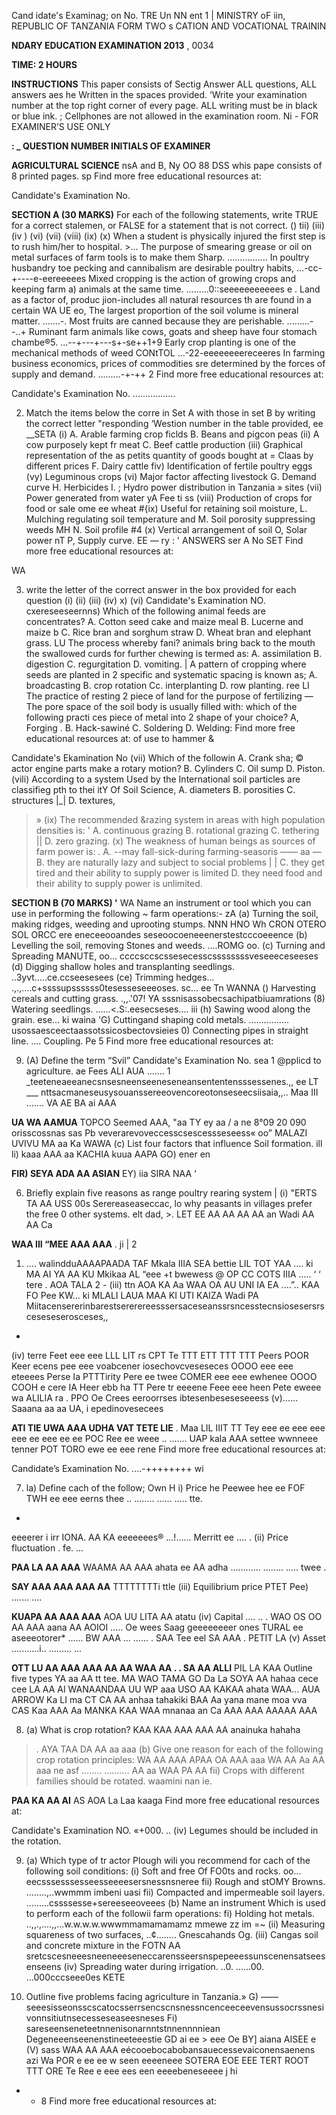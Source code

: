Cand idate's Examinag;
on No.
TRE Un NN ent
1
| MINISTRY oF iin, REPUBLIC OF TANZANIA
FORM TWO s CATION AND VOCATIONAL TRAININ

**NDARY EDUCATION EXAMINATION 2013**
,
0034

**TIME: 2 HOURS**

**INSTRUCTIONS**
This paper consists of Sectig
Answer ALL questions,
ALL answers aes he Written in the spaces provided.
‘Write your examination number at the top right corner of every page.
ALL writing must be in black or blue ink. ;
Cellphones are not allowed in the examination room.
Ni - FOR EXAMINER’S USE ONLY

**: _ QUESTION NUMBER INITIALS OF EXAMINER**

**AGRICULTURAL SCIENCE**
nsA and B,
Ny OO 88 DSS
whis pape consists of 8 printed pages.
sp
Find more free educational resources at:

Candidate's Examination No.

**SECTION A (30 MARKS)**
For each of the following statements, write TRUE for a correct stalemen,
or FALSE for a statement that is not correct.
()
tii)
(iii)
(iv
)
(vi)
(vii)
(viii)
(ix)
(x)
When a student is physically injured the first step is to rush him/her to hospital. >...
The purpose of smearing grease or oil on metal surfaces of farm tools is to make them Sharp. ................
In poultry husbandry toe pecking and cannibalism are desirable poultry habits, ...-cc-+----e-eereeeees
Mixed cropping is the action of growing crops and keeping farm a)
animals at the same time. .........0::seeeeeeeeeees e .
Land as a factor of, produc jion-includes all natural resources th are found in a certain WA UE eo,
The largest proportion of the soil volume is mineral matter. .......-.
Most fruits are canned because they are perishable. .........--..+
Ruminant farm animals like cows, goats and sheep have four stomach chambe®5. ...--+---+---s+-se++1+9
Early crop planting is one of the mechanical methods of weed
CONtTOL ...-22-eeeeeeeereceeres
In farming business economics, prices of commodities sre determined by the forces of supply and demand. .........-+-++
2
Find more free educational resources at:

Candidate's Examination No. .................

2. Match the items below the corre in Set A with those in set B by writing the correct letter
"responding ‘Westion number in the table provided,
ee
__SETA
(i)
A. Arable farming crop ficlds B. Beans and pigcon peas
(ii) A cow purposely kept fr meat C. Beef cattle production
(iii) Graphical representation of the as petits quantity of goods bought at = Claas by different prices F. Dairy cattle fiv) Identification of fertile poultry eggs
(vy) Leguminous crops
(vi) Major factor affecting livestock
G. Demand curve
H. Herbicides
I.
; Hydro power distribution in Tanzania » sites
(vii) Power generated from water yA Fee ti ss
(viii) Production of crops for food or sale ome ee wheat
#{ix) Useful for retaining soil moisture, L. Mulching regulating soil temperature and M. Soil porosity suppressing weeds MH N. Soil profile
#4 (x) Vertical arrangement of soil O, Solar power nT P, Supply curve.
EE —
ry :
' ANSWERS
ser A No
SET
Find more free educational resources at:

WA

3. write the letter of the correct answer in the box provided for each question
(i)
(ii)
(iii)
(iv)
x)
(vi)
Candidate's Examination NO. cxereseeseernns)
Which of the following animal feeds are concentrates?
A. Cotton seed cake and maize meal
B. Lucerne and maize b
C. Rice bran and sorghum straw
D. Wheat bran and elephant grass.
LU
The process whereby fani? animals bring back to the mouth the swallowed curds for further chewing is termed as:
A. assimilation
B. digestion
C. regurgitation
D. vomiting.
|
   A pattern of cropping where seeds are planted in 2 specific and systematic spacing is known as;
A. broadcasting
B. crop rotation
Cc. interplanting
D. row planting.
ree LI
The practice of resting 2 piece of land for the purpose of fertilizing
—
The pore space of the soil body is usually filled with:
which of the following practi ces piece of metal into 2 shape of your choice?
A, Forging .
B. Hack-sawiné
C. Soldering
D. Welding:
Find more free educational resources at:
of use to hammer &

Candidate's Ekamination No
(vii) Which of the followin
A. Crank sha; © actor engine parts make a rotary motion?
B. Cylinders
C. Oil sump
D. Piston.
(vili) According to a system Used by the International soil particles are classifieg pth to thei itY Of Soil Science,
A. diameters
B. porosities
C. structures |_|
D. textures,
>» (ix) The recommended &razing system in areas with high population densities is: '
A. continuous grazing
B. rotational grazing
C. tethering ||
D. zero grazing.
(x) The weakness of human beings as sources of farm power is:
. A. --may fall-sick-during farming-seasoris —— aa —
B. they are naturally lazy and subject to social problems | |
C. they get tired and their ability to supply power is limited
D. they need food and their ability to supply power is unlimited.

**SECTION B (70 MARKS) '**
WA Name an instrument or tool which you can use in performing the following
~ farm operations:- zA
(a) Turning the soil, making ridges, weeding and uprooting stumps.
NNN HNO Wh CRON OTERO SOL ORCC ere eneceeooandes seseoocoeneeenerstestcccoeeence
(b) Levelling the soil, removing Stones and weeds. ....ROMG oo.
(c) Turning and Spreading MANUTE, oo... ccccsccscssesecesscssssssssveseeeceseeses
(d) Digging shallow holes and transplanting seedlings. ..3yvt.....ce.ccseesesees
(ce) Trimming hedges... .,.,....c+ssssupssssss0tesesseseeeoses. sc... ee Tn WANNA
() Harvesting cereals and cutting grass. .,,.'07! YA sssnisassobecsachipatbiuamrations
(8) Watering seedlings. ......<.S:.eesecseses.... iii
(h) Sawing wood along the grain. ese... ki waina
'G) Cuttingand shaping cold metals. ................ usossaesceectaassotssicosbectovsieies
0) Connecting pipes in straight line. .... Coupling. Pe
5
Find more free educational resources at:

9. (A) Define the term “Svil”
Candidate's Examination No. sea
1 @pplicd to agriculture.
ae Fees
ALI AUA
.......
1 _teeteneaeeanecsnsesneenseeneseneansententensssessenes.,,
ee LT
___ nttsacmaneseusysouanssereeovencoreotonseseecsiisaia,,..
Maa III
.......
VA AE
BA ai AAA

**UA WA AAMUA**
TOPCO Seemed AAA, "aa TY ey aa
\/ a ne 8°09 20 090 orisscossnas sas Pb veverarevoveccesscsescessseseess« oo”
MALAZI UVIVU MA aa Ka WAWA
(c) List four factors that influence Soil formation. ill li) kaaa AAA aa KACHIA kuua AAPA
GO) ener en

**FIR) SEYA ADA AA ASIAN**
EY) iia SIRA NAA ‘

6. Briefly explain five reasons as range poultry rearing system |
(i)
"ERTS TA AA USS 00s Serereaseaseccac,
lo why peasants in villages prefer the free
0 other systems.
elt dad, >. LET EE AA AA AA AA an
Wadi AA AA Ca

**WAA III “MEE AAA AAA**
.
ji | 2

1. .... walindduAAAAPAADA TAF Mkala IIIA SEA bettie LIL TOT YAA ....
ki MA AI YA AA KU Mkikaa AL “eee +t bwewess @
OP CC COTS IIIA ..... ‘ ‘ tere . AOA TALA
2 -
(iii) ttn AOA KA Aa WAA OA AU UNI IA EA ....”..
KAA FO Pee KW... ki MLALI LAUA MAA KI UTI KAIZA
Wadi PA Miitacensererinbarestsererereesssersaceseanssrsncesstecnsiosesersrsceseseserosceses,,
-
(iv) terre Feet eee eee LLL LIT rs CPT Te TTT ETT TTT TTT Peers POOR Keer ecens pee eee voabcener iosechovcveseseces
OOOO eee eee eteeees Perse Ia PTTTirity Pere ee twee COMER eee eee ewhenee OOOO COOH e cere IA Heer ebb ha TT Pere tr eeeene Feee eee heen Pete eweee wa ALILIA
ra .
PPO Oe Crees eeroorrses ibtesenbeseseseeess
(v)...... Saaana aa aa UA, i epedinovesecees

**ATI TIE UWA AAA UDHA VAT TETE LIE**
. Maa LIL IIIT TT Tey eee ee eee eee eee ee eee ee ee
POC Ree ee weee ..
....... UAP kala AAA settee wwnneee tenner
POT TORO ewe ee eee rene
Find more free educational resources at:

Candidate’s Examination No. ....-++++++++ wi

7. la) Define cach of the follow;
Own H
i) Price he
Peewee hee ee
FOF TWH ee eee eerns thee
..
........
......
.....
tte.
-
eeeerer i irr
IONA. AA KA eeeeeees®
...!......
Merritt ee
.... .
(ii) Price fluctuation .
fe.
...

**PAA LA AA AAA**
WAAMA AA AAA ahata ee AA adha
............
........
.....
twee
.

**SAY AAA AAA AAA AA**
TTTTTTTTi ttle
(iii) Equilibrium price
PTET Pee)
.......
....

**KUAPA AA AAA AAA**
AOA
UU LITA AA atatu
(iv) Capital
....
.. .
WAO OS OO AA AAA aana
AA AOIOI
.....
Oe wees
Saag geeeeeeeer ones
TURAL ee aseeeotorer*
......
BW AAA
...
...... .
SAA Tee eel SA AAA
.
PETIT LA
(v) Asset
...........i..
.........
...

**OTT LU AA AAA AAA AA AA WAA AA . . SA AA ALLI**
PIL LA KAA
Outline five types
YA aa
AA tt tee.
MA WAO TAMA GO Da La SOYA AA hahaa cece cee LA AA AI
WANAANDAA UU WP aaa USO AA KAKAA ahata
WAA...
AUA ARROW Ka LI ma CT CA AA anhaa tahakiki
BAA Aa yana mane moa vva CAS Kaa AAA Aa MANKA
KAA WAA mnanaa an Ca AAA AAA AAAAA AAA

8. (a) What is crop rotation?
KAA KAA AAA AAA AA anainuka hahaha
>. AYA TAA DA AA aa aaa
(b) Give one reason for each of the following crop rotation principles:
WA AA AAA
APAA OA AAA aaa
WA AA Aa
AA aaa ne asf
........
..........
AA aa WAA
PA AA
fii) Crops with different families should be rotated.
waamini nan ie.

**PAA KA AA AI**
AS AOA La Laa kaaga
Find more free educational resources at:

Candidate's Examination NO. «+000. ..
(iv) Legumes should be included in the rotation.

9. (a) Which type of tr actor Plough wili you recommend for cach of the following soil conditions:
(i) Soft and free Of FO0ts and rocks. oo... eecsssesssesseesseeeesersnessnsneree fii) Rough and stOMY Browns. ........,..wwmmm imbeni uasi fii) Compacted and impermeable soil layers. .........cssssesse+sereeseeoveees
(b) Name an instrument Which is used to perform each of the followii farm operations:
fi) Holding hot metals. ..,,.,....,,...w.w.w.w.wwwmmamamamamz mmewe zz im =~
(ii) Measuring squareness of two surfaces, ..¢........ Gnescahands Og.
(iii) Cangas soil and concrete mixture in the
FOTN AA sretcscesneeesneeneeeseneccarensseersnspepeeessunscenensatseesenseens
(iv) Spreading water during irrigation. ..0. ......00. ...000cccseee0es KETE

10. Outline five problems facing agriculture in Tanzania.»
G) ——seeesisseonsscscatocsserrsencscnsnessncenceeceevensussocrssnesivonnsitiutnsecesseseaseesneses
Fi) sareseenseneteetnnenisonarnntstnnennnniean Degeneeenseenenstineeteeestie
GD ai ee > eee Oe
BY] aiana AISEE e
(V) sass WAA AA AAA eécooebocabobansauecessevaiconensaenens azi Wa POR e ee ee w seen eeeeneee SOTERA EOE EEE TERT ROOT TTT ORE Te Ree e eee ees een eeeebeneseeee j hi
- * 8
Find more free educational resources at: